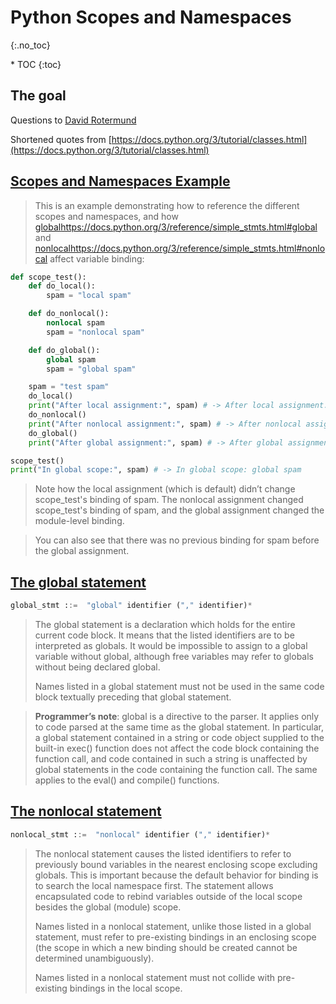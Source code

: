 # Python Scopes and Namespaces
{:.no_toc}

<nav markdown="1" class="toc-class">
* TOC
{:toc}
</nav>

## The goal

Questions to [David Rotermund](mailto:davrot@uni-bremen.de)

Shortened quotes from [https://docs.python.org/3/tutorial/classes.html](https://docs.python.org/3/tutorial/classes.html)

## [Scopes and Namespaces Example](https://docs.python.org/3/tutorial/classes.html#scopes-and-namespaces-example)

> This is an example demonstrating how to reference the different scopes and namespaces, and how [global](https://docs.python.org/3/reference/simple_stmts.html#global)https://docs.python.org/3/reference/simple_stmts.html#global and [nonlocal](https://docs.python.org/3/reference/simple_stmts.html#nonlocal)https://docs.python.org/3/reference/simple_stmts.html#nonlocal affect variable binding:


```python
def scope_test():
    def do_local():
        spam = "local spam"

    def do_nonlocal():
        nonlocal spam
        spam = "nonlocal spam"

    def do_global():
        global spam
        spam = "global spam"

    spam = "test spam"
    do_local()
    print("After local assignment:", spam) # -> After local assignment: test spam
    do_nonlocal()
    print("After nonlocal assignment:", spam) # -> After nonlocal assignment: nonlocal spam
    do_global()
    print("After global assignment:", spam) # -> After global assignment: nonlocal spam

scope_test()
print("In global scope:", spam) # -> In global scope: global spam
```

> Note how the local assignment (which is default) didn’t change scope_test's binding of spam. The nonlocal assignment changed scope_test's binding of spam, and the global assignment changed the module-level binding.

> You can also see that there was no previous binding for spam before the global assignment.


## [The global statement](https://docs.python.org/3/reference/simple_stmts.html#the-global-statement)

```python
global_stmt ::=  "global" identifier ("," identifier)*
```

> The global statement is a declaration which holds for the entire current code block. It means that the listed identifiers are to be interpreted as globals. It would be impossible to assign to a global variable without global, although free variables may refer to globals without being declared global.
> 
> Names listed in a global statement must not be used in the same code block textually preceding that global statement.

> **Programmer’s note**: global is a directive to the parser. It applies only to code parsed at the same time as the global statement. In particular, a global statement contained in a string or code object supplied to the built-in exec() function does not affect the code block containing the function call, and code contained in such a string is unaffected by global statements in the code containing the function call. The same applies to the eval() and compile() functions.

## [The nonlocal statement](https://docs.python.org/3/reference/simple_stmts.html#nonlocal)

```python
nonlocal_stmt ::=  "nonlocal" identifier ("," identifier)*
```

> The nonlocal statement causes the listed identifiers to refer to previously bound variables in the nearest enclosing scope excluding globals. This is important because the default behavior for binding is to search the local namespace first. The statement allows encapsulated code to rebind variables outside of the local scope besides the global (module) scope.
> 
> Names listed in a nonlocal statement, unlike those listed in a global statement, must refer to pre-existing bindings in an enclosing scope (the scope in which a new binding should be created cannot be determined unambiguously).
> 
> Names listed in a nonlocal statement must not collide with pre-existing bindings in the local scope.


 
